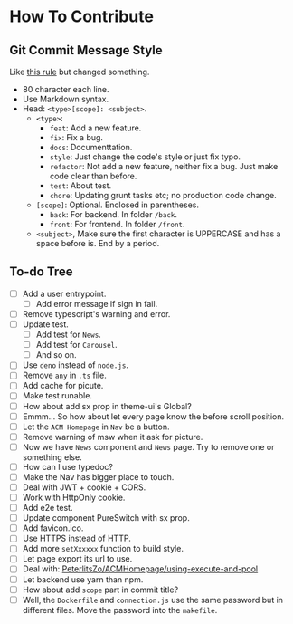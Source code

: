 How To Contribute
===============================================================================

Git Commit Message Style
-------------------------------------------------------------------------------

Like [this rule][joshbuchea/git-commit-message] but changed something.

* 80 character each line.
* Use Markdown syntax.
* Head: `<type>[scope]: <subject>`.
  * `<type>`:
    * `feat`: Add a new feature.
    * `fix`: Fix a bug.
    * `docs`: Documenttation.
    * `style`: Just change the code's style or just fix typo.
    * `refactor`: Not add a new feature, neither fix a bug. Just make code
      clear than before.
    * `test`: About test.
    * `chore`: Updating grunt tasks etc; no production code change.
  * `[scope]`: Optional. Enclosed in parentheses.
    * `back`: For backend. In folder `/back`.
    * `front`: For frontend. In folder `/front`.
  * `<subject>`, Make sure the first character is UPPERCASE and has a space
    before is. End by a period.

To-do Tree
-------------------------------------------------------------------------------
- [ ] Add a user entrypoint.
  - [ ] Add error message if sign in fail.
- [ ] Remove typescript's warning and error.
- [ ] Update test.
  - [ ] Add test for `News`.
  - [ ] Add test for `Carousel`.
  - [ ] And so on.
- [ ] Use `deno` instead of `node.js`.
- [ ] Remove `any` in `.ts` file.
- [ ] Add cache for picute.
- [ ] Make test runable.
- [ ] How about add sx prop in theme-ui's Global?
- [ ] Emmm... So how about let every page know the before scroll position.
- [ ] Let the `ACM Homepage` in `Nav` be a button.
- [ ] Remove warning of msw when it ask for picture.
- [ ] Now we have `News` component and `News` page. Try to remove one or
  something else.
- [ ] How can I use typedoc?
- [ ] Make the Nav has bigger place to touch.
- [ ] Deal with JWT + cookie + CORS.
- [ ] Work with HttpOnly cookie.
- [ ] Add e2e test.
- [ ] Update component PureSwitch with sx prop.
- [ ] Add favicon.ico.
- [ ] Use HTTPS instead of HTTP.
- [ ] Add more `setXxxxxx` function to build style.
- [ ] Let page export its url to use.
- [ ] Deal with: [PeterlitsZo/ACMHomepage/using-execute-and-pool][]
- [ ] Let backend use yarn than npm.
- [ ] How about add `scope` part in commit title?
- [ ] Well, the `Dockerfile` and `connection.js` use the same password but in
  different files. Move the password into the `makefile`.

[joshbuchea/git-commit-message]: https://gist.github.com/joshbuchea/6f47e86d2510bce28f8e7f42ae84c716
[PeterlitsZo/ACMHomepage/using-execute-and-pool]: https://github.com/PeterlitsZo/ACMHomepage/pull/1#discussion_r818478152
